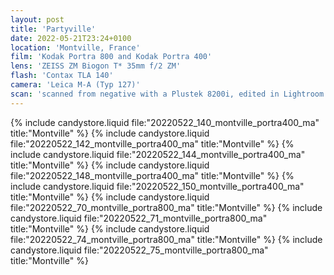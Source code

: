 ```yaml
---
layout: post
title: 'Partyville'
date: 2022-05-21T23:24+0100
location: 'Montville, France'
film: 'Kodak Portra 800 and Kodak Portra 400'
lens: 'ZEISS ZM Biogon T* 35mm f/2 ZM'
flash: 'Contax TLA 140'
camera: 'Leica M-A (Typ 127)'
scan: 'scanned from negative with a Plustek 8200i, edited in Lightroom'
---
```


{% include candystore.liquid file:"20220522_140_montville_portra400_ma" title:"Montville" %}
{% include candystore.liquid file:"20220522_142_montville_portra400_ma" title:"Montville" %}
{% include candystore.liquid file:"20220522_144_montville_portra400_ma" title:"Montville" %}
{% include candystore.liquid file:"20220522_148_montville_portra400_ma" title:"Montville" %}
{% include candystore.liquid file:"20220522_150_montville_portra400_ma" title:"Montville" %}
{% include candystore.liquid file:"20220522_70_montville_portra800_ma" title:"Montville" %}
{% include candystore.liquid file:"20220522_71_montville_portra800_ma" title:"Montville" %}
{% include candystore.liquid file:"20220522_74_montville_portra800_ma" title:"Montville" %}
{% include candystore.liquid file:"20220522_75_montville_portra800_ma" title:"Montville" %}
